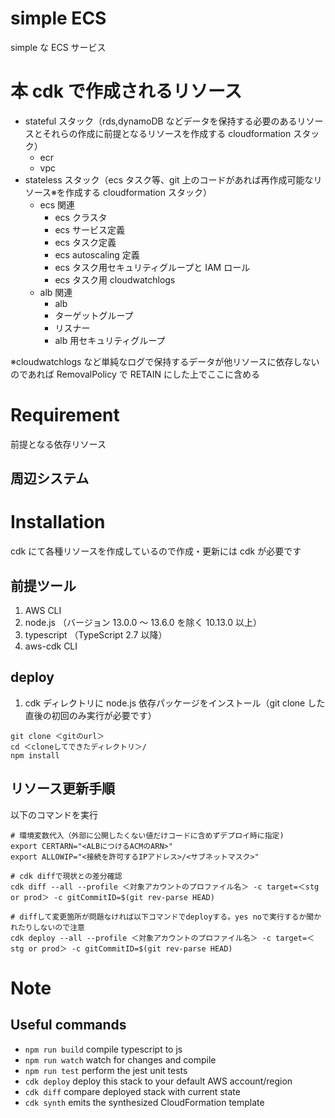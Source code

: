 # simple ECS

simple な ECS サービス

# 本 cdk で作成されるリソース

- stateful スタック（rds,dynamoDB などデータを保持する必要のあるリソースとそれらの作成に前提となるリソースを作成する cloudformation スタック）
  - ecr
  - vpc
- stateless スタック（ecs タスク等、git 上のコードがあれば再作成可能なリソース※を作成する cloudformation スタック）
  - ecs 関連
    - ecs クラスタ
    - ecs サービス定義
    - ecs タスク定義
    - ecs autoscaling 定義
    - ecs タスク用セキュリティグループと IAM ロール
    - ecs タスク用 cloudwatchlogs
  - alb 関連
    - alb
    - ターゲットグループ
    - リスナー
    - alb 用セキュリティグループ

※cloudwatchlogs など単純なログで保持するデータが他リソースに依存しないのであれば RemovalPolicy で RETAIN にした上でここに含める

# Requirement

前提となる依存リソース

## 周辺システム

# Installation

cdk にて各種リソースを作成しているので作成・更新には cdk が必要です

## 前提ツール

1. AWS CLI
2. node.js （バージョン 13.0.0 ～ 13.6.0 を除く 10.13.0 以上）
3. typescript （TypeScript 2.7 以降）
4. aws-cdk CLI

## deploy

1. cdk ディレクトリに node.js 依存パッケージをインストール（git clone した直後の初回のみ実行が必要です）

```
git clone ＜gitのurl＞
cd ＜cloneしてできたディレクトリ＞/
npm install
```

## リソース更新手順

以下のコマンドを実行

```
# 環境変数代入（外部に公開したくない値だけコードに含めずデプロイ時に指定)
export CERTARN="<ALBにつけるACMのARN>"
export ALLOWIP="<接続を許可するIPアドレス>/<サブネットマスク>"

# cdk diffで現状との差分確認
cdk diff --all --profile ＜対象アカウントのプロファイル名＞ -c target=＜stg or prod＞ -c gitCommitID=$(git rev-parse HEAD)

# diffして変更箇所が問題なければ以下コマンドでdeployする。yes noで実行するか聞かれたりしないので注意
cdk deploy --all --profile ＜対象アカウントのプロファイル名＞ -c target=＜stg or prod＞ -c gitCommitID=$(git rev-parse HEAD)
```

# Note

## Useful commands

- `npm run build` compile typescript to js
- `npm run watch` watch for changes and compile
- `npm run test` perform the jest unit tests
- `cdk deploy` deploy this stack to your default AWS account/region
- `cdk diff` compare deployed stack with current state
- `cdk synth` emits the synthesized CloudFormation template

